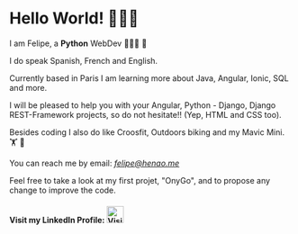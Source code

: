 
<h1>Hello World! 👋👋👋</h1>

I am Felipe, a <strong>Python</strong> WebDev  👨🏻‍💻 🐍 

I do speak Spanish, French and English. 

Currently based in Paris I am learning more about Java, Angular, Ionic, SQL and more.

I will be pleased to help you with your Angular, Python - Django, Django REST-Framework projects, so do not hesitate!! (Yep, HTML and CSS too). 

Besides coding I also do like Croosfit, Outdoors biking and my Mavic Mini.  🏋️  🚵

You can reach me by email: <em>felipe@henao.me</em>  

Feel free to take a look at my first projet, "OnyGo", and to propose any change to improve the code. 

<h4>
    Visit my LinkedIn Profile: 
    <a href="https://www.linkedin.com/in/lf-henao/" target="blank">
      <img src="https://media-exp1.licdn.com/dms/image/C4D0BAQGyOWvr4W0Pow/company-logo_100_100/0?e=1608768000&v=beta&t=6KGW-u2CFLQnnGF44UOeJ3e9GoSqQ1iAbjqT0SgKr7g" 
           alt="Visit my LinkedIn Profile" width="30" height="30">
    </a>
</h4>









